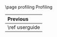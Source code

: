 \page profiling Profiling

<div class="section_buttons">

| Previous       |
|:---------------|
| \ref userguide |

</div>